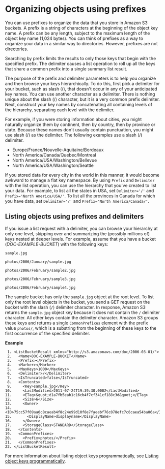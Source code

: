 # Organizing objects using prefixes<a name="using-prefixes"></a>

You can use prefixes to organize the data that you store in Amazon S3 buckets\. A prefix is a string of characters at the beginning of the object key name\. A prefix can be any length, subject to the maximum length of the object key name \(1,024 bytes\)\. You can think of prefixes as a way to organize your data in a similar way to directories\. However, prefixes are not directories\.

Searching by prefix limits the results to only those keys that begin with the specified prefix\. The delimiter causes a list operation to roll up all the keys that share a common prefix into a single summary list result\. 

The purpose of the prefix and delimiter parameters is to help you organize and then browse your keys hierarchically\. To do this, first pick a delimiter for your bucket, such as slash \(/\), that doesn't occur in any of your anticipated key names\. You can use another character as a delimiter\. There is nothing unique about the slash \(/\) character, but it is a very common prefix delimiter\. Next, construct your key names by concatenating all containing levels of the hierarchy, separating each level with the delimiter\. 

For example, if you were storing information about cities, you might naturally organize them by continent, then by country, then by province or state\. Because these names don't usually contain punctuation, you might use slash \(/\) as the delimiter\. The following examples use a slash \(/\) delimiter\.
+ Europe/France/Nouvelle\-Aquitaine/Bordeaux
+ North America/Canada/Quebec/Montreal
+ North America/USA/Washington/Bellevue
+ North America/USA/Washington/Seattle

If you stored data for every city in the world in this manner, it would become awkward to manage a flat key namespace\. By using `Prefix` and `Delimiter` with the list operation, you can use the hierarchy that you've created to list your data\. For example, to list all the states in USA, set `Delimiter='/'` and `Prefix='North America/USA/'`\. To list all the provinces in Canada for which you have data, set `Delimiter='/'` and `Prefix='North America/Canada/'`\.

## Listing objects using prefixes and delimiters<a name="prefixes-list-example"></a>

If you issue a list request with a delimiter, you can browse your hierarchy at only one level, skipping over and summarizing the \(possibly millions of\) keys nested at deeper levels\. For example, assume that you have a bucket \(*DOC\-EXAMPLE\-BUCKET*\) with the following keys:

`sample.jpg` 

`photos/2006/January/sample.jpg` 

`photos/2006/February/sample2.jpg` 

`photos/2006/February/sample3.jpg` 

`photos/2006/February/sample4.jpg` 

The sample bucket has only the `sample.jpg` object at the root level\. To list only the root level objects in the bucket, you send a GET request on the bucket with the slash \(`/`\) delimiter character\. In response, Amazon S3 returns the `sample.jpg` object key because it does not contain the `/` delimiter character\. All other keys contain the delimiter character\. Amazon S3 groups these keys and returns a single `CommonPrefixes` element with the prefix value `photos/`, which is a substring from the beginning of these keys to the first occurrence of the specified delimiter\.

**Example**  

```
 1. <ListBucketResult xmlns="http://s3.amazonaws.com/doc/2006-03-01/">
 2.   <Name>DOC-EXAMPLE-BUCKET</Name>
 3.   <Prefix></Prefix>
 4.   <Marker></Marker>
 5.   <MaxKeys>1000</MaxKeys>
 6.   <Delimiter>/</Delimiter>
 7.   <IsTruncated>false</IsTruncated>
 8.   <Contents>
 9.     <Key>sample.jpg</Key>
10.     <LastModified>2011-07-24T19:39:30.000Z</LastModified>
11.     <ETag>&quot;d1a7fb5eab1c16cb4f7cf341cf188c3d&quot;</ETag>
12.     <Size>6</Size>
13.     <Owner>
14.       <ID>75cc57f09aa0c8caeab4f8c24e99d10f8e7faeebf76c078efc7c6caea54ba06a</ID>
15.       <DisplayName>displayname</DisplayName>
16.     </Owner>
17.     <StorageClass>STANDARD</StorageClass>
18.   </Contents>
19.   <CommonPrefixes>
20.     <Prefix>photos/</Prefix>
21.   </CommonPrefixes>
22. </ListBucketResult>
```

For more information about listing object keys programmatically, see [Listing object keys programmatically](ListingKeysUsingAPIs.md)\.
